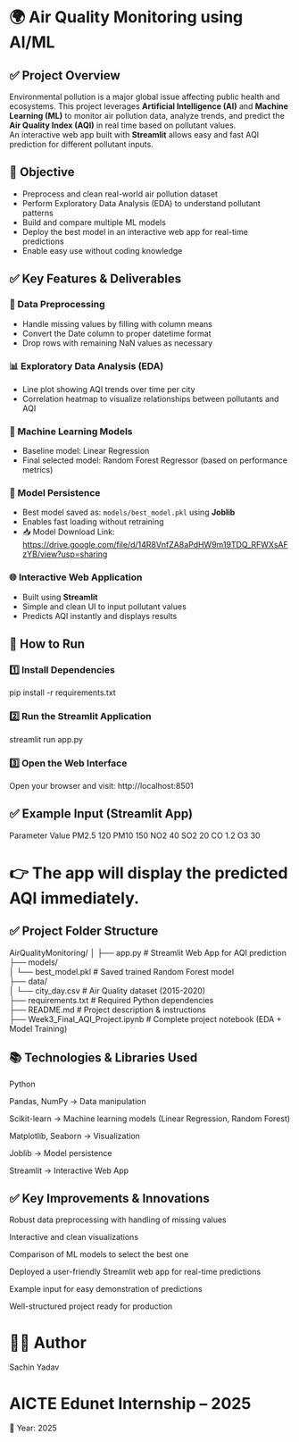 # 🌍 Air Quality Monitoring using AI/ML

## ✅ Project Overview  
Environmental pollution is a major global issue affecting public health and ecosystems. This project leverages **Artificial Intelligence (AI)** and **Machine Learning (ML)** to monitor air pollution data, analyze trends, and predict the **Air Quality Index (AQI)** in real time based on pollutant values.  
An interactive web app built with **Streamlit** allows easy and fast AQI prediction for different pollutant inputs.

## 🎯 Objective  
- Preprocess and clean real-world air pollution dataset  
- Perform Exploratory Data Analysis (EDA) to understand pollutant patterns  
- Build and compare multiple ML models  
- Deploy the best model in an interactive web app for real-time predictions  
- Enable easy use without coding knowledge

## ✅ Key Features & Deliverables  

### 🧹 Data Preprocessing  
- Handle missing values by filling with column means  
- Convert the Date column to proper datetime format  
- Drop rows with remaining NaN values as necessary

### 📊 Exploratory Data Analysis (EDA)  
- Line plot showing AQI trends over time per city  
- Correlation heatmap to visualize relationships between pollutants and AQI  

### 🤖 Machine Learning Models  
- Baseline model: Linear Regression  
- Final selected model: Random Forest Regressor (based on performance metrics)  

### 💾 Model Persistence  
- Best model saved as: `models/best_model.pkl` using **Joblib**  
- Enables fast loading without retraining
- 📥 Model Download Link:  
  https://drive.google.com/file/d/14R8VnfZA8aPdHW9m19TDQ_RFWXsAFzYB/view?usp=sharing 

### 🌐 Interactive Web Application  
- Built using **Streamlit**  
- Simple and clean UI to input pollutant values  
- Predicts AQI instantly and displays results

## 🚀 How to Run

### 1️⃣ Install Dependencies  
pip install -r requirements.txt
### 2️⃣ Run the Streamlit Application
streamlit run app.py
### 3️⃣ Open the Web Interface
Open your browser and visit:
http://localhost:8501

## ✅ Example Input (Streamlit App)
Parameter  	Value
PM2.5	      120
PM10	      150
NO2        	40
SO2	        20
CO	        1.2
O3        	30

# 👉 The app will display the predicted AQI immediately.

## ✅ Project Folder Structure
AirQualityMonitoring/
│
├── app.py                           # Streamlit Web App for AQI prediction  
├── models/  
│   └── best_model.pkl               # Saved trained Random Forest model  
├── data/  
│   └── city_day.csv                 # Air Quality dataset (2015-2020)  
├── requirements.txt                 # Required Python dependencies  
├── README.md                        # Project description & instructions  
├── Week3_Final_AQI_Project.ipynb    # Complete project notebook (EDA + Model Training)  

## 📚 Technologies & Libraries Used

Python

Pandas, NumPy → Data manipulation

Scikit-learn → Machine learning models (Linear Regression, Random Forest)

Matplotlib, Seaborn → Visualization

Joblib → Model persistence

Streamlit → Interactive Web App

## ✅ Key Improvements & Innovations

Robust data preprocessing with handling of missing values

Interactive and clean visualizations

Comparison of ML models to select the best one

Deployed a user-friendly Streamlit web app for real-time predictions

Example input for easy demonstration of predictions

Well-structured project ready for production

# 👨‍💻 Author
Sachin Yadav
# AICTE Edunet Internship – 2025
📅 Year: 2025
